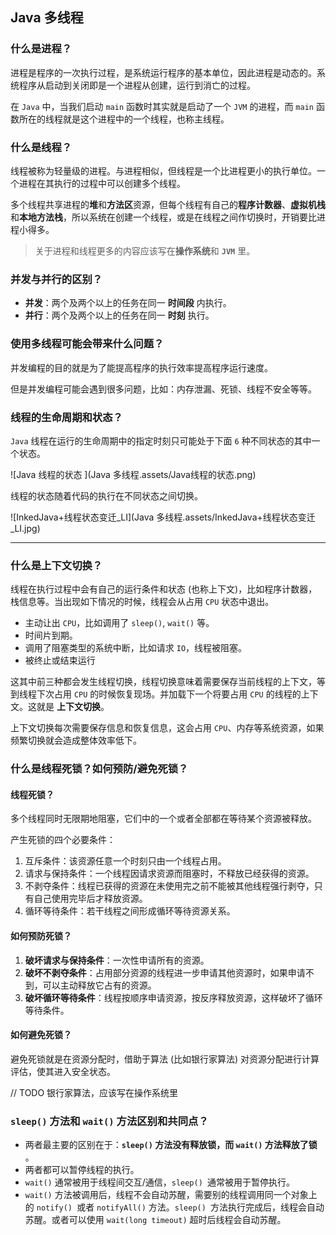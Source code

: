 ## Java 多线程



### 什么是进程？

进程是程序的一次执行过程，是系统运行程序的基本单位，因此进程是动态的。系统程序从启动到关闭即是一个进程从创建，运行到消亡的过程。

在 `Java` 中，当我们启动 `main` 函数时其实就是启动了一个 `JVM` 的进程，而 `main` 函数所在的线程就是这个进程中的一个线程，也称主线程。

### 什么是线程？

线程被称为轻量级的进程。与进程相似，但线程是一个比进程更小的执行单位。一个进程在其执行的过程中可以创建多个线程。

多个线程共享进程的**堆**和**方法区**资源，但每个线程有自己的**程序计数器**、**虚拟机栈**和**本地方法栈**，所以系统在创建一个线程，或是在线程之间作切换时，开销要比进程小得多。

> 关于进程和线程更多的内容应该写在**操作系统**和 **`JVM`** 里。

### 并发与并行的区别？

- **并发**：两个及两个以上的任务在同一 **时间段** 内执行。
- **并行**：两个及两个以上的任务在同一 **时刻** 执行。

### 使用多线程可能会带来什么问题？

并发编程的目的就是为了能提高程序的执行效率提高程序运行速度。

但是并发编程可能会遇到很多问题，比如：内存泄漏、死锁、线程不安全等等。

### 线程的生命周期和状态？

`Java` 线程在运行的生命周期中的指定时刻只可能处于下面 `6` 种不同状态的其中一个状态。

![Java 线程的状态 ](Java 多线程.assets/Java线程的状态.png)

线程的状态随着代码的执行在不同状态之间切换。

![InkedJava+线程状态变迁_LI](Java 多线程.assets/InkedJava+线程状态变迁_LI.jpg)

---

### 什么是上下文切换？

线程在执行过程中会有自己的运行条件和状态 (也称上下文)，比如程序计数器，栈信息等。当出现如下情况的时候，线程会从占用 `CPU` 状态中退出。

- 主动让出 `CPU`，比如调用了 `sleep()`, `wait()` 等。
- 时间片到期。
- 调用了阻塞类型的系统中断，比如请求 `IO`，线程被阻塞。
- 被终止或结束运行

这其中前三种都会发生线程切换，线程切换意味着需要保存当前线程的上下文，等到线程下次占用 `CPU` 的时候恢复现场。并加载下一个将要占用 `CPU` 的线程的上下文。这就是 **上下文切换**。

上下文切换每次需要保存信息和恢复信息，这会占用 `CPU`、内存等系统资源，如果频繁切换就会造成整体效率低下。

### 什么是线程死锁？如何预防/避免死锁？

#### 线程死锁？

多个线程同时无限期地阻塞，它们中的一个或者全部都在等待某个资源被释放。

产生死锁的四个必要条件：

1. 互斥条件：该资源任意一个时刻只由一个线程占用。
2. 请求与保持条件：一个线程因请求资源而阻塞时，不释放已经获得的资源。
3. 不剥夺条件：线程已获得的资源在未使用完之前不能被其他线程强行剥夺，只有自己使用完毕后才释放资源。
4. 循环等待条件：若干线程之间形成循环等待资源关系。

#### 如何预防死锁？

1. **破坏请求与保持条件**：一次性申请所有的资源。
2. **破坏不剥夺条件**：占用部分资源的线程进一步申请其他资源时，如果申请不到，可以主动释放它占有的资源。
3. **破坏循环等待条件**：线程按顺序申请资源，按反序释放资源，这样破坏了循环等待条件。

#### 如何避免死锁？

避免死锁就是在资源分配时，借助于算法 (比如银行家算法) 对资源分配进行计算评估，使其进入安全状态。

// TODO 银行家算法，应该写在操作系统里

### `sleep()` 方法和 `wait()` 方法区别和共同点？

- 两者最主要的区别在于：**`sleep()` 方法没有释放锁，而 `wait()` 方法释放了锁** 。
- 两者都可以暂停线程的执行。
- `wait()` 通常被用于线程间交互/通信，`sleep() `通常被用于暂停执行。
- `wait()` 方法被调用后，线程不会自动苏醒，需要别的线程调用同一个对象上的 `notify() `或者 `notifyAll()` 方法。`sleep() `方法执行完成后，线程会自动苏醒。或者可以使用 `wait(long timeout)` 超时后线程会自动苏醒。



